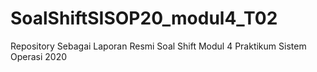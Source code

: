 # SoalShiftSISOP20_modul4_T02
Repository Sebagai Laporan Resmi Soal Shift Modul 4 Praktikum Sistem Operasi 2020

